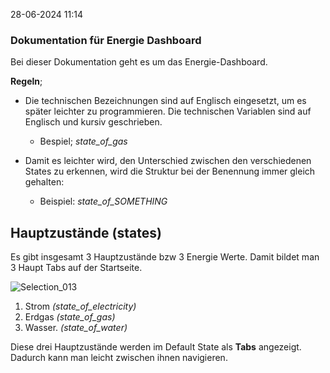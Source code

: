 28-06-2024 11:14

### Dokumentation für Energie Dashboard

Bei dieser Dokumentation geht es um das Energie-Dashboard. 

**Regeln**;
* Die technischen Bezeichnungen sind auf Englisch eingesetzt, um es später leichter zu programmieren. Die technischen Variablen sind auf Englisch und kursiv geschrieben. 
	* Bespiel; *state_of_gas*

* Damit es leichter wird, den Unterschied zwischen den verschiedenen States zu erkennen, wird die Struktur bei der Benennung immer gleich gehalten:
	* Beispiel: _state_of_SOMETHING_


## Hauptzustände (states)

Es gibt insgesamt 3 Hauptzustände bzw 3 Energie Werte.
Damit bildet man 3 Haupt Tabs auf der Startseite.

![Selection_013](https://github.com/yusufscelik/Dokumentation/assets/95184239/abbfcaf5-3078-44e8-8c5b-3fccd9251540)

1. Strom *(state_of_electricity)* <br>
2. Erdgas *(state_of_gas)* <br>
3. Wasser. *(state_of_water)* <br>
   
Diese drei Hauptzustände werden im Default State als **Tabs** angezeigt. Dadurch kann man leicht zwischen ihnen navigieren.

